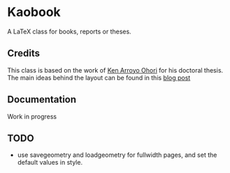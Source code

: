 # Kaobook

A LaTeX class for books, reports or theses.

## Credits

This class is based on the work of [Ken Arroyo 
Ohori](https://3d.bk.tudelft.nl/ken/en/) for his doctoral thesis. The 
main ideas behind the layout can be found in this [blog 
post](https://3d.bk.tudelft.https://3d.bk.tudelft.nl/ken/en/nl/ken/en/2016/04/17/a-1.5-column-layout-in-latex.html)

## Documentation

Work in progress

## TODO

* use savegeometry and loadgeometry for fullwidth pages, and set the 
  default values in style.
